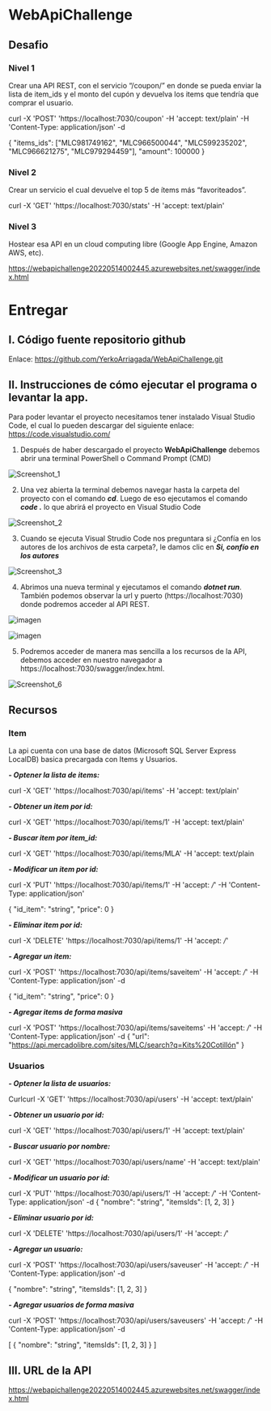 # WebApiChallenge


## Desafio


### Nivel 1 

Crear una API REST, con el servicio “/coupon/” en donde se pueda enviar la lista de item_ids y el monto del cupón y devuelva los items que tendría que comprar el usuario.

curl -X 'POST' 'https://localhost:7030/coupon' -H 'accept: text/plain' -H 'Content-Type: application/json' -d

{
    "items_ids": ["MLC981749162", "MLC966500044", "MLC599235202", "MLC966621275", "MLC979294459"],
    "amount": 100000
}

### Nivel 2

Crear un servicio el cual devuelve el top 5 de ítems más “favoriteados”.

curl -X 'GET' 'https://localhost:7030/stats' -H 'accept: text/plain'

### Nivel 3

Hostear esa API en un cloud computing libre (Google App Engine, Amazon AWS, etc).

https://webapichallenge20220514002445.azurewebsites.net/swagger/index.html



# Entregar

## I. Código fuente repositorio github

Enlace: https://github.com/YerkoArriagada/WebApiChallenge.git

## II. Instrucciones de cómo ejecutar el programa o levantar la app.

  Para poder levantar el proyecto necesitamos tener instalado Visual Studio Code, el cual lo pueden descargar del siguiente enlace: https://code.visualstudio.com/

1. Después de haber descargado el proyecto **WebApiChallenge** debemos abrir una terminal PowerShell o Command Prompt (CMD)

![Screenshot_1](https://user-images.githubusercontent.com/63363780/168411943-1276e679-a17d-4a94-8688-6af228c001de.png)

2. Una vez abierta la terminal debemos navegar hasta la carpeta del proyecto con el comando ***cd***. Luego de eso ejecutamos el comando ***code .*** lo que abrirá el proyecto en Visual Studio Code

![Screenshot_2](https://user-images.githubusercontent.com/63363780/168412059-f7ba63b0-40b6-4dfc-9723-6c6469b6952e.png)

3. Cuando se ejecuta Visual Strudio Code nos preguntara si ¿Confía en los autores de los archivos de esta carpeta?, le damos clic en ***Si, confío en los autores***

![Screenshot_3](https://user-images.githubusercontent.com/63363780/168412304-42018b75-0a8d-432d-8845-6b9b0858bc2c.png)

4. Abrimos una nueva terminal y ejecutamos el comando ***dotnet run***. También podemos observar la url y puerto (https://localhost:7030) donde podremos acceder al API REST.

![imagen](https://user-images.githubusercontent.com/63363780/168412409-23172513-13e1-4ca4-9649-84802cc2de00.png)

![imagen](https://user-images.githubusercontent.com/63363780/168412462-dd733a33-9b47-4587-a291-106e149fc045.png)

5. Podremos acceder de manera mas sencilla a los recursos de la API, debemos acceder en nuestro navegador a https://localhost:7030/swagger/index.html.

![Screenshot_6](https://user-images.githubusercontent.com/63363780/168412771-369c3fe8-d017-4cf6-bb0a-261fbe8a7710.png)

## Recursos

### Item

La api cuenta con una base de datos (Microsoft SQL Server Express LocalDB) basica precargada con Items y Usuarios.

***- Optener la lista de items:***

curl -X 'GET' 'https://localhost:7030/api/items' -H 'accept: text/plain'

***- Obtener un item por id:***

curl -X 'GET' 'https://localhost:7030/api/items/1' -H 'accept: text/plain'

***- Buscar item por item_id:***

curl -X 'GET' 'https://localhost:7030/api/items/MLA' -H 'accept: text/plain

***- Modificar un item por id:***

curl -X 'PUT' 'https://localhost:7030/api/items/1' -H 'accept: */*' -H 'Content-Type: application/json'

{
  "id_item": "string",
  "price": 0
}

***- Eliminar item por id:***

curl -X 'DELETE' 'https://localhost:7030/api/items/1' -H 'accept: */*'

***- Agregar un item:***

curl -X 'POST' 'https://localhost:7030/api/items/saveitem'  -H 'accept: */*' -H 'Content-Type: application/json' -d

{
  "id_item": "string",
  "price": 0
}

***- Agregar items de forma masiva***

curl -X 'POST' 'https://localhost:7030/api/items/saveitems' -H 'accept: */*' -H 'Content-Type: application/json' -d 
{
  "url": "https://api.mercadolibre.com/sites/MLC/search?q=Kits%20Cotillón"
}

### Usuarios

***- Optener la lista de usuarios:***

Curlcurl -X 'GET' 'https://localhost:7030/api/users'  -H 'accept: text/plain'

***- Obtener un usuario por id:***

curl -X 'GET' 'https://localhost:7030/api/users/1'  -H 'accept: text/plain'

***- Buscar usuario por nombre:***

curl -X 'GET' 'https://localhost:7030/api/users/name' -H 'accept: text/plain'

***- Modificar un usuario por id:***

curl -X 'PUT' 'https://localhost:7030/api/users/1' -H 'accept: */*' -H 'Content-Type: application/json' -d 
{
  "nombre": "string", 
  "itemsIds": [1, 2, 3]
}

***- Eliminar usuario por id:***

curl -X 'DELETE' 'https://localhost:7030/api/users/1' -H 'accept: */*'

***- Agregar un usuario:***

curl -X 'POST' 'https://localhost:7030/api/users/saveuser' -H 'accept: */*' -H 'Content-Type: application/json' -d 

{
  "nombre": "string", 
  "itemsIds": [1, 2, 3]
}

***- Agregar usuarios de forma masiva***

curl -X 'POST' 'https://localhost:7030/api/users/saveusers' -H 'accept: */*' -H 'Content-Type: application/json' -d 

[
  {
    "nombre": "string", 
    "itemsIds": [1, 2, 3]
  }
]

## III. URL de la API

https://webapichallenge20220514002445.azurewebsites.net/swagger/index.html
